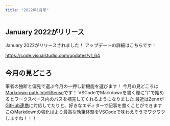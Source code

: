 ```yaml
---
title: "2022年1月号"
---
```


## January 2022がリリース

January 2022がリリースされました！
アップデートの詳細はこちらです！

https://code.visualstudio.com/updates/v1_64

## 今月の見どころ

筆者の独断と偏見で選ぶ今月の一押し新機能を選びます！
今月の見どころは[Markdown path IntelliSense](https://code.visualstudio.com/updates/v1_64#_markdown-path-intellisense)です！
VSCodeでMarkdownを書く際に"/"で始めるとワークスペース内のパスを補完してくれるようになりました
最近はZennが[GitHub連携](https://zenn.dev/zenn/articles/connect-to-github)に対応してたりと、好きなエディターで記事を書くことができます
このMarkdownの強化はより最高な執筆体験をVSCodeで味わえそうでワクワクしますね！！！
